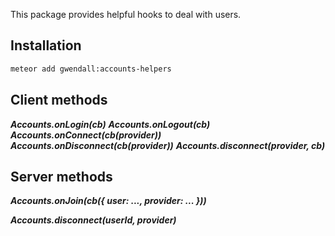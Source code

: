 This package provides helpful hooks to deal with users.

Installation
------------

``` sh
meteor add gwendall:accounts-helpers
```

## Client methods  
***Accounts.onLogin(cb)***
***Accounts.onLogout(cb)***
***Accounts.onConnect(cb(provider))***
***Accounts.onDisconnect(cb(provider))***
***Accounts.disconnect(provider, cb)***

## Server methods  
***Accounts.onJoin(cb({ user: ..., provider: ... }))***

***Accounts.disconnect(userId, provider)***
